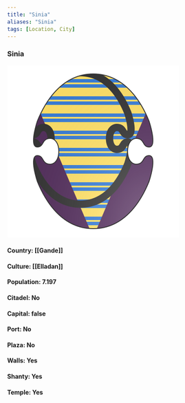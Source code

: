 ```yaml
---
title: "Sinia"
aliases: "Sinia"
tags: [Location, City]
---
```

### Sinia
![](attachment/b019c01bc8ae976849904153bd4f49b2.svg)

#### Country: [[Gande]]

#### Culture: [[Elladan]]

#### Population: 7.197

#### Citadel: No

#### Capital: false

#### Port: No

#### Plaza: No

#### Walls: Yes

#### Shanty: Yes

#### Temple: Yes

